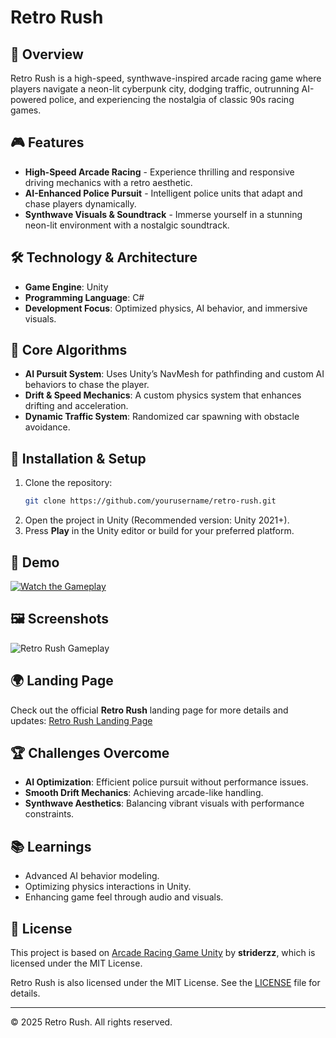 # Retro Rush

## 🚀 Overview
Retro Rush is a high-speed, synthwave-inspired arcade racing game where players navigate a neon-lit cyberpunk city, dodging traffic, outrunning AI-powered police, and experiencing the nostalgia of classic 90s racing games.

## 🎮 Features
- **High-Speed Arcade Racing** - Experience thrilling and responsive driving mechanics with a retro aesthetic.
- **AI-Enhanced Police Pursuit** - Intelligent police units that adapt and chase players dynamically.
- **Synthwave Visuals & Soundtrack** - Immerse yourself in a stunning neon-lit environment with a nostalgic soundtrack.

## 🛠️ Technology & Architecture
- **Game Engine**: Unity
- **Programming Language**: C#
- **Development Focus**: Optimized physics, AI behavior, and immersive visuals.

## 🔑 Core Algorithms
- **AI Pursuit System**: Uses Unity’s NavMesh for pathfinding and custom AI behaviors to chase the player.
- **Drift & Speed Mechanics**: A custom physics system that enhances drifting and acceleration.
- **Dynamic Traffic System**: Randomized car spawning with obstacle avoidance.

## 📖 Installation & Setup
1. Clone the repository:
   ```sh
   git clone https://github.com/yourusername/retro-rush.git
   ```
2. Open the project in Unity (Recommended version: Unity 2021+).
3. Press **Play** in the Unity editor or build for your preferred platform.

## 🎥 Demo
[![Watch the Gameplay](https://img.youtube.com/vi/YOUR_VIDEO_ID/maxresdefault.jpg)](https://youtu.be/iXqts__eX60)

## 🖼️ Screenshots
![Retro Rush Gameplay](relative/path/to/screenshot.png)

## 🌍 Landing Page
Check out the official **Retro Rush** landing page for more details and updates:
[Retro Rush Landing Page](https://yusufabuegila.wixsite.com/retrorush)

## 🏆 Challenges Overcome
- **AI Optimization**: Efficient police pursuit without performance issues.
- **Smooth Drift Mechanics**: Achieving arcade-like handling.
- **Synthwave Aesthetics**: Balancing vibrant visuals with performance constraints.

## 📚 Learnings
- Advanced AI behavior modeling.
- Optimizing physics interactions in Unity.
- Enhancing game feel through audio and visuals.

## 📝 License
This project is based on [Arcade Racing Game Unity](https://github.com/striderzz/Arcade-Racing-Game-Unity) by **striderzz**, which is licensed under the MIT License.

Retro Rush is also licensed under the MIT License. See the [LICENSE](LICENSE) file for details.

---

© 2025 Retro Rush. All rights reserved.

